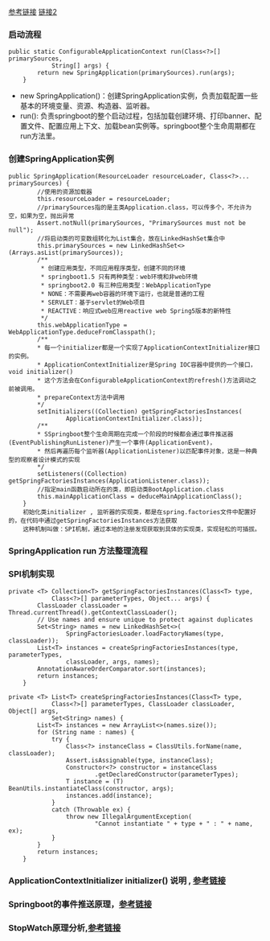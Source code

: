 [参考链接](https://blog.csdn.net/u014044812/article/details/84256764) [链接2](https://blog.csdn.net/woshilijiuyi/article/details/82219585)
### 启动流程
```
public static ConfigurableApplicationContext run(Class<?>[] primarySources,
			String[] args) {
		return new SpringApplication(primarySources).run(args);
	}
```
* new SpringApplication()：创建SpringApplication实例，负责加载配置一些基本的环境变量、资源、构造器、监听器。     
* run(): 负责springboot的整个启动过程，包括加载创建环境、打印banner、配置文件、配置应用上下文、加载bean实例等。springboot整个生命周期都在run方法里。

### 创建SpringApplication实例
```
public SpringApplication(ResourceLoader resourceLoader, Class<?>... primarySources) {
        //使用的资源加载器
		this.resourceLoader = resourceLoader;
		//primarySources指的是主类Application.class，可以传多个，不允许为空，如果为空，抛出异常
		Assert.notNull(primarySources, "PrimarySources must not be null");
		//将启动类的可变数组转化为List集合，放在LinkedHashSet集合中
		this.primarySources = new LinkedHashSet<>(Arrays.asList(primarySources));
		/**
         * 创建应用类型，不同应用程序类型，创建不同的环境
         * springboot1.5 只有两种类型：web环境和非web环境
         * springboot2.0 有三种应用类型：WebApplicationType
         * NONE：不需要再web容器的环境下运行，也就是普通的工程
         * SERVLET：基于servlet的Web项目
         * REACTIVE：响应式web应用reactive web Spring5版本的新特性
         */
		this.webApplicationType = WebApplicationType.deduceFromClasspath();
		/**
		* 每一个initializer都是一个实现了ApplicationContextInitializer接口的实例。
		* ApplicationContextInitializer是Spring IOC容器中提供的一个接口，void initializer()
		* 这个方法会在ConfigurableApplicationContext的refresh()方法调动之前被调用。
		* prepareContext方法中调用
		*/
		setInitializers((Collection) getSpringFactoriesInstances(
				ApplicationContextInitializer.class));
		/**
		* SSpringboot整个生命周期在完成一个阶段的时候都会通过事件推送器(EventPublishingRunListener)产生一个事件(ApplicationEvent)，
        * 然后再遍历每个监听器(ApplicationListener)以匹配事件对象，这是一种典型的观察者设计模式的实现
		*/
		setListeners((Collection) getSpringFactoriesInstances(ApplicationListener.class));
		//指定main函数启动所在的类，即启动类BootApplication.class
		this.mainApplicationClass = deduceMainApplicationClass();
	}
	初始化类initializer , 监听器的实现类，都是在spring.factories文件中配置好的，在代码中通过getSpringFactoriesInstances方法获取      
	这种机制叫做：SPI机制，通过本地的注册发现获取到具体的实现类，实现轻松的可插拔。
```
### SpringApplication run 方法整理流程



### SPI机制实现
```
private <T> Collection<T> getSpringFactoriesInstances(Class<T> type,
			Class<?>[] parameterTypes, Object... args) {
		ClassLoader classLoader = Thread.currentThread().getContextClassLoader();
		// Use names and ensure unique to protect against duplicates
		Set<String> names = new LinkedHashSet<>(
				SpringFactoriesLoader.loadFactoryNames(type, classLoader));
		List<T> instances = createSpringFactoriesInstances(type, parameterTypes,
				classLoader, args, names);
		AnnotationAwareOrderComparator.sort(instances);
		return instances;
	}
	
private <T> List<T> createSpringFactoriesInstances(Class<T> type,
			Class<?>[] parameterTypes, ClassLoader classLoader, Object[] args,
			Set<String> names) {
		List<T> instances = new ArrayList<>(names.size());
		for (String name : names) {
			try {
				Class<?> instanceClass = ClassUtils.forName(name, classLoader);
				Assert.isAssignable(type, instanceClass);
				Constructor<?> constructor = instanceClass
						.getDeclaredConstructor(parameterTypes);
				T instance = (T) BeanUtils.instantiateClass(constructor, args);
				instances.add(instance);
			}
			catch (Throwable ex) {
				throw new IllegalArgumentException(
						"Cannot instantiate " + type + " : " + name, ex);
			}
		}
		return instances;
	}
```

### ApplicationContextInitializer initializer() 说明 , [参考链接](https://www.jianshu.com/p/3828e93be20d)

### Springboot的事件推送原理，[参考链接](https://www.cnblogs.com/ashleyboy/p/9566579.html)

### StopWatch原理分析,[参考链接](https://springboot.io/t/topic/315)
